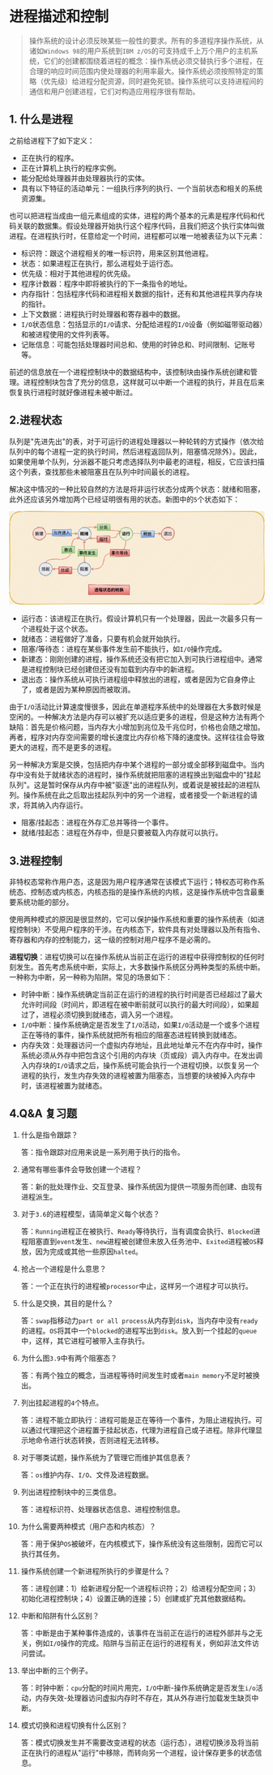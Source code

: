 # 进程描述和控制

> 操作系统的设计必须反映某些一般性的要求。所有的多道程序操作系统，从诸如`Windows 98`的用户系统到`IBM z/OS`的可支持成千上万个用户的主机系统，它们的创建都围绕着进程的概念：操作系统必须交替执行多个进程，在合理的响应时间范围内使处理器的利用率最大。操作系统必须按照特定的策略（优先级）给进程分配资源，同时避免死锁。操作系统可以支持进程间的通信和用户创建进程，它们对构造应用程序很有帮助。

## 1. 什么是进程

之前给进程下了如下定义：

* 正在执行的程序。
* 正在计算机上执行的程序实例。
* 能分配给处理器并由处理器执行的实体。
* 具有以下特征的活动单元：一组执行序列的执行、一个当前状态和相关的系统资源集。

也可以把进程当成由一组元素组成的实体，进程的两个基本的元素是程序代码和代码关联的数据集。假设处理器开始执行这个程序代码，且我们把这个执行实体叫做进程。在进程执行时，任意给定一个时间，进程都可以唯一地被表征为以下元素：

* 标识符：跟这个进程相关的唯一标识符，用来区别其他进程。
* 状态：如果进程正在执行，那么进程处于运行态。
* 优先级：相对于其他进程的优先级。
* 程序计数器：程序中即将被执行的下一条指令的地址。
* 内存指针：包括程序代码和进程相关数据的指针，还有和其他进程共享内存块的指针。
* 上下文数据：进程执行时处理器和寄存器中的数据。
* `I/O`状态信息：包括显示的`I/O`请求、分配给进程的`I/O`设备（例如磁带驱动器）和被进程使用的文件列表等。
* 记账信息：可能包括处理器时间总和、使用的时钟总和、时间限制、记账号等。

前述的信息放在一个进程控制块中的数据结构中，该控制块由操作系统创建和管理。进程控制块包含了充分的信息，这样就可以中断一个进程的执行，并且在后来恢复执行进程时就好像进程未被中断过。

## 2.进程状态

队列是"先进先出"的表，对于可运行的进程处理器以一种轮转的方式操作（依次给队列中的每个进程一定的执行时间，然后进程返回队列，阻塞情况除外）。因此，如果使用单个队列，分派器不能只考虑选择队列中最老的进程，相反，它应该扫描这个列表，查找那些未被阻塞且在队列中时间最长的进程。

解决这中情况的一种比较自然的方法是将非运行状态分成两个状态：就绪和阻塞，此外还应该另外增加两个已经证明很有用的状态。新图中的`5`个状态如下：

<img src="./reference-media/process-status-transition.png" alt="process-status-transition" style="zoom:100%;" />

* 运行态：该进程正在执行。假设计算机只有一个处理器，因此一次最多只有一个进程处于这个状态。
* 就绪态：进程做好了准备，只要有机会就开始执行。
* 阻塞/等待态：进程在某些事件发生前不能执行，如`I/O`操作完成。
* 新建态：刚刚创建的进程，操作系统还没有把它加入到可执行进程组中。通常是进程控制块已经创建但还没有加载到内存中的新进程。
* 退出态：操作系统从可执行进程组中释放出的进程，或者是因为它自身停止了，或者是因为某种原因而被取消。

由于`I/O`活动比计算速度慢很多，因此在单道程序系统中的处理器在大多数时候是空闲的。一种解决方法是内存可以被扩充以适应更多的进程，但是这种方法有两个缺陷：首先是价格问题，当内存大小增加到兆位及千兆位时，价格也会随之增加。再者，程序对内存空间需要的增长速度比内存价格下降的速度快。这样往往会导致更大的进程，而不是更多的进程。

另一种解决方案是交换，包括把内存中某个进程的一部分或全部移到磁盘中。当内存中没有处于就绪状态的进程时，操作系统就把阻塞的进程换出到磁盘中的"挂起队列"。这是暂时保存从内存中被"驱逐"出的进程队列，或着说是被挂起的进程队列。操作系统在此之后取出挂起队列中的另一个进程，或者接受一个新进程的请求，将其纳入内存运行。

* 阻塞/挂起态：进程在外存汇总并等待一个事件。
* 就绪/挂起态：进程在外存中，但是只要被载入内存就可以执行。

## 3.进程控制

非特权态常称作用户态，这是因为用户程序通常在该模式下运行；特权态可称作系统态、控制态或内核态，内核态指的是操作系统的内核，这是操作系统中包含最重要系统功能的部分。

使用两种模式的原因是很显然的，它可以保护操作系统和重要的操作系统表（如进程控制块）不受用户程序的干涉。在内核态下，软件具有对处理器以及所有指令、寄存器和内存的控制能力，这一级的控制对用户程序不是必需的。

**进程切换**：进程切换可以在操作系统从当前正在运行的进程中获得控制权的任何时刻发生。首先考虑系统中断，实际上，大多数操作系统区分两种类型的系统中断。一种称为中断，另一种称为陷阱。常见的场景如下：

* 时钟中断：操作系统确定当前正在运行的进程的执行时间是否已经超过了最大允许时间段（时间片，即进程在被中断前就可以执行的最大时间段），如果超过了，进程必须切换到就绪态，调入另一个进程。
* `I/O`中断：操作系统确定是否发生了`I/O`活动，如果`I/O`活动是一个或多个进程正在等待的事件，操作系统就把所有相应的阻塞态进程转换到就绪态。
* 内存失效：处理器访问一个虚拟内存地址，且此地址单元不在内存中时，操作系统必须从外存中把包含这个引用的内存块（页或段）调入内存中。在发出调入内存块的`I/O`请求之后，操作系统可能会执行一个进程切换，以恢复另一个进程的执行，发生内存失效的进程被置为阻塞态，当想要的块被掉入内存中时，该进程被置为就绪态。

## 4.Q&A 复习题

1. 什么是指令跟踪？

   答：指令跟踪对应用来说是一系列用于执行的指令。

2. 通常有哪些事件会导致创建一个进程？

   答：新的批处理作业、交互登录、操作系统因为提供一项服务而创建、由现有进程派生。

3. 对于`3.6`的进程模型，请简单定义每个状态？

   答：`Running`进程正在被执行、`Ready`等待执行，当有调度会执行、`Blocked`进程阻塞直到`event`发生、`new`进程被创建但未放入任务池中、`Exited`进程被`OS`释放，因为完成或其他一些原因`halted`。

4. 抢占一个进程是什么意思？

   答：一个正在执行的进程被`processor`中止，这样另一个进程才可以执行。

5. 什么是交换，其目的是什么？

   答：`swap`指移动力`part or all process`从内存到`disk`，当内存中没有`ready`的进程。`OS`将其中一个`blocked`的进程写出到`disk`。放入到一个挂起的`queue`中，这样，其它进程可被带入主存执行。

6. 为什么图`3.9`中有两个阻塞态？

   答：有两个独立的概念，当进程等待时间发生时或者`main memory`不足时被换出。

7. 列出挂起进程的`4`个特点。

   答：进程不能立即执行：进程可能是正在等待一个事件，为阻止进程执行。可以通过代理把这个进程置于挂起状态，代理为进程自己或子进程。除非代理显示地命令进行状态转换，否则进程无法转移。

8. 对于哪类试题，操作系统为了管理它而维护其信息表？

   答：`os`维护内存、`I/O`、文件及进程数据。

9. 列出进程控制块中的三类信息。

   答：进程标识符、处理器状态信息、进程控制信息。

10. 为什么需要两种模式（用户态和内核态）？

    答：用于保护`OS`被破坏，在内核模式下，操作系统没有这些限制，因而它可以执行其任务。

11. 操作系统创建一个新进程所执行的步骤是什么？

    答：进程创建：1）给新进程分配一个进程标识符；2）给进程分配空间；3）初始化进程控制块；4）设置正确的连接；5）创建或扩充其他数据结构。

12. 中断和陷阱有什么区别？

    答：中断是由于某种事件造成的，该事件在当前正在运行的进程外部并与之无关，例如`I/O`操作的完成。陷阱与当前正在运行的进程有关，例如非法文件访问尝试。

13. 举出中断的三个例子。

    答：时钟中断：`cpu`分配的时间片用完，`I/O`中断-操作系统确定是否发生`i/o`活动，内存失效-处理器访问虚拟内存时不存在，其从外存进行加载发生缺页中断。

14. 模式切换和进程切换有什么区别？

    答：模式切换发生并不需要改变进程的状态（运行态），进程切换涉及将当前正在执行的进程从"运行"中移除，而转向另一个进程，设计保存更多的状态信息。
